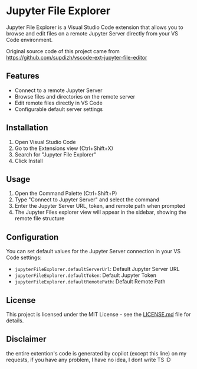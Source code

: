 # Jupyter File Explorer

Jupyter File Explorer is a Visual Studio Code extension that allows you to browse and edit files on a remote Jupyter Server directly from your VS Code environment.

Original source code of this project came from https://github.com/supdizh/vscode-ext-jupyter-file-editor 

## Features

- Connect to a remote Jupyter Server
- Browse files and directories on the remote server
- Edit remote files directly in VS Code
- Configurable default server settings

## Installation

1. Open Visual Studio Code
2. Go to the Extensions view (Ctrl+Shift+X)
3. Search for "Jupyter File Explorer"
4. Click Install

## Usage

1. Open the Command Palette (Ctrl+Shift+P)
2. Type "Connect to Jupyter Server" and select the command
3. Enter the Jupyter Server URL, token, and remote path when prompted
4. The Jupyter Files explorer view will appear in the sidebar, showing the remote file structure

## Configuration

You can set default values for the Jupyter Server connection in your VS Code settings:

- `jupyterFileExplorer.defaultServerUrl`: Default Jupyter Server URL
- `jupyterFileExplorer.defaultToken`: Default Jupyter Token
- `jupyterFileExplorer.defaultRemotePath`: Default Remote Path

## License

This project is licensed under the MIT License - see the [LICENSE.md](LICENSE.md) file for details.

## Disclaimer

the entire extention's code is generated by copilot (except this line) on my requests, if you have any problem, I have no idea, I dont write TS :D
